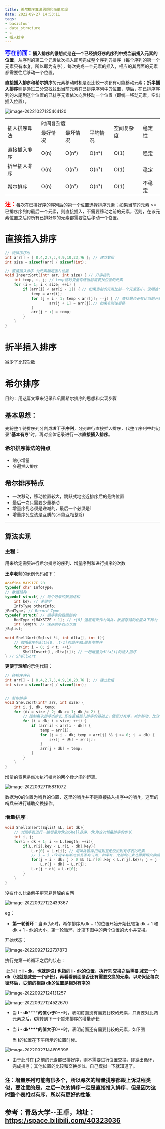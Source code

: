```yaml
---
title: 希尔排序算法思想和简单实现
date: 2022-09-27 14:53:11
tags: 
- basicfour
- data_structure
- c
- 插入排序
---
```

<font color=blue size=4>**写在前面：**</font>**插入排序的思想**就是**在一个已经排好序的序列中找当前插入元素的位置**，从序列的第二个元素依次插入即可完成整个序列的排序（每个序列的第一个元素只有本身，所以即为有序），每次完成一个元素的插入，相应的其后面的元素都需要往后移动一个位置。

**直接插入排序和希尔排序**的元素移动时机是没比较一次都有可能移动元素；**折半插入排序**则是通过二分查找找出当前元素在已排序序列中的位置，随后，在已排序序列的末尾到这个位置的已排序元素依次向后移动一个位置（即统一移动元素，空出插入位置）。

![image-20221027125404120](./img/image-20221027125404120.png)

<table>
        <tr>
            <td rowspan="2">插入排序算法</td>
            <td colspan="3">时间复杂度</td>
            <td rowspan="2">空间复杂度</td>
            <td rowspan="2">稳定性</td>
        </tr>
        <tr>
            <td>最好情况</td>
            <td>最坏情况</td>
            <td>平均情况</td>
        </tr>
        <tr>
            <td>直接插入排序</td>
            <td>O(n)</td>
            <td>O(n²)</td>
            <td>O(n²)</td>
            <td>O(1)</td>
            <td>稳定</td>
        </tr>
    	<tr>
            <td>折半插入排序</td>
            <td>O(n)</td>
            <td>O(n²)</td>
            <td>O(n²)</td>
            <td>O(1)</td>
            <td>稳定</td>
        </tr>
    	<tr>
            <td>希尔排序</td>
            <td>O(n)</td>
            <td>O(n²)</td>
            <td>O(n²)</td>
            <td>O(1)</td>
            <td>不稳定</td>
        </tr>
    </table>

<font color=red size=4>**注：**</font>每次在已排好序的序列后的第一个位置选择排序元素；如果当前的元素 >= 已排序序列的最后一个元素，则直接插入，不需要移动之前的元素，否则，在该元素位置之后的所有已排好序的元素都需要往后移动一个位置。

# 直接插入排序

```c++
// 待排序序列
int arr[] = { 8,4,2,7,3,4,9,10,23,76 }; // 建立数组
int size = sizeof(arr) / sizeof(int);

// 直接插入排序 为元素确定插入位置
void InsertSort(int* arr, int size) { // 升序排列
	int temp, i, j; // temp临时变量存储当前需要找位置的元素
	for (i = 1; i < size; ++i) {
		if (arr[i] < arr[i - 1]) { // 如果当前的元素比前一个元素还小，说明这个元素要排在前一个元素之前
			temp = arr[i];
			for (j = i - 1; temp < arr[j]; --j) { // 查找是否还有比当前元素大的元素 
					arr[j + 1] = arr[j];// 如果有则往后移
			}
			arr[j + 1] = temp;
		}
	}
}
```

# 折半插入排序

减少了比较次数

# 希尔排序

目的：用这篇文章来记录和巩固希尔排序的思想和实现步骤

## 基本思想：

​	先将整个待排序列分割成**若干子序列**，分别进行直接插入排序，代整个序列中的记录"**基本有序**"时，再对全体记录进行一次**直接插入排序**。

### 希尔排序算法的特点

+ 缩小增量
+ 多遍插入排序

## 希尔排序特点

+ 一次移动，移动位置较大，跳跃式地接近排序后的最终位置
+ 最后一次只需要少量移动
+ 增量序列必须是递减的，最后一个必须是1
+ 增量序列应该是互质的(不能互相整除)

---

## 算法实现

### 主程：

用来给定需要进行希尔排序的序列、增量序列和进行排序的次数

**王卓老师**的示例代码如下：

```c++
#define MAXSIZE 20
typedef char InfoType;
// 数据结构
typedef struct{ // 每个记录的数据结构
    int key; // 关键字
    InfoType otherInfo;
}RedType； // Record Type
typedef struct{ // 顺序表的数据结构
    RedType r[MAXSIZE + 1]; // r[0] 通常用来作为哨兵，数据存储的位置从下标为 1的位置开始开始
    int length; // 保存顺序表的长度
}Sqlist;

void ShellSort(Sqlist &L, int dlta[], int t){
	// 按增量序列dlta[0...t-1]对顺序表L做希尔排序
	for(int i = 0; i < t; ++i)
		ShellInsert(L, dlta[i]); // 一趟增量为dlta[i]的插入排序
} // ShellSort
```

**更便于理解**的示例代码：

```c++
// 待排序序列
int arr[] = { 8,4,2,7,3,4,9,10,23,76 }; // 建立数组
int size = sizeof(arr) / sizeof(int);


// 希尔排序
void ShellSort(int* arr, int size) {
	int i, j, dk, temp;
	for (dk = size / 2; dk >= 1; dk /= 2) {
        // 控制每次排序的步长,即在直接插入排序的基础上，使部分有序，减少移动、比较次数
		for (i = dk; i < size; ++i) {
			if (arr[i] < arr[i - dk]) {
				temp = arr[i];
				for (j = i - dk; temp < arr[j] && j >= 0; j -= dk) {
					arr[j + dk] = arr[j];
				}
				arr[j + dk] = temp;
			}
		}
	}
}
```



增量的意思是每次执行排序的两个数之间的距离。

![image-20220927115831072](./img/image-20220927115831072.png)

数据为0的位置为哨兵的位置，这里的哨兵并不是直接插入排序中的哨兵，这里的哨兵来进行辅助交换操作。

<!-- more -->

### 增量排序：

```c++
void ShellInsert(Sqlist &L, int dk){
	// 对顺序表进行一趟增量为dk的Shell排序，dk为这次增量排序的步长
    int i, j;
	for(i = dk + 1; i <= L.length; ++i){
        if(L.r[i].key < L.r[i - dk].key){
            L.r[0] = L.r[i]; // 用哨兵暂存扫描到且还没加到有序表的元素
            // j = j -dk用来判断之前是否有元素，如果有，之前的元素也需要跟交换后的位置比较，以保持有序性质
            for(j = i - dk; j > 0 && (L.r[0].key < L.r[j].key); j = j - dk)
                L.r[j + dk] = L.r[j];
            L.r[j + dk] = L.r[0];
        }
    }
}
```

没有什么比举例子更容易理解的东西

![image-20220927122439367](./img/image-20220927122439367.png)

eg：

+ **第一轮循环**：当dk为5时，希尔排序从dk + 1的位置开始开始比较第 dk + 1 和dk + 1 - dk的大小，第一轮循环，比较下图中的两个位置的大小并交换。

开始状态：

![image-20220927122737873](./img/image-20220927122737873.png)

执行完第一轮循环之后的状态：

​		此时 **j = i - dk，也就是说 j 也指向 i - dk的位置，执行完 交换之后需要 减去一个dk（也就是减去一个步长），再看看前面是否还有需要交换的元素，以来保证每次循环后，i之前的相距 dk的位置是相对有序的**

![image-20220927124121257](./img/image-20220927124121257.png)

![image-20220927124522670](./img/image-20220927124522670.png)

+ 当 **i - dk****的值小于**0**时，表明前面没有需要比较的元素，只需要对比两元素之后，**i**跳转到下一个暂未排序的增量步长

+ 当 **i - dk****的值大于**0**时，表明前面还有需要比较的元素，如下图

  当 **i**的位置在下午所示的位置时候。

![image-20220927144605396](./img/image-20220927144605396.png)

+ 由于此时在 **j**之前的元素都已排好序，则不需要进行位置交换，即跳出循环，完成排序；其他位置的比较和交换类似。自己模拟一下就知道了。

### 注：增量序列可能有很多个，所以每次的增量排序都跟上诉过程类似，要注意的是，之后一次的排序一定是直接插入排序，但是因为这时整个表相对有序，所以有更好的性能



## 参考：青岛大学--王卓，地址：https://space.bilibili.com/40323036

